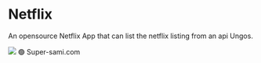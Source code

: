 # Netflix

An opensource Netflix App that can list the netflix listing from an api Ungos.


<img src="https://i.imgur.com/G6s2Nxe.png/">
🟢 Super-sami.com
